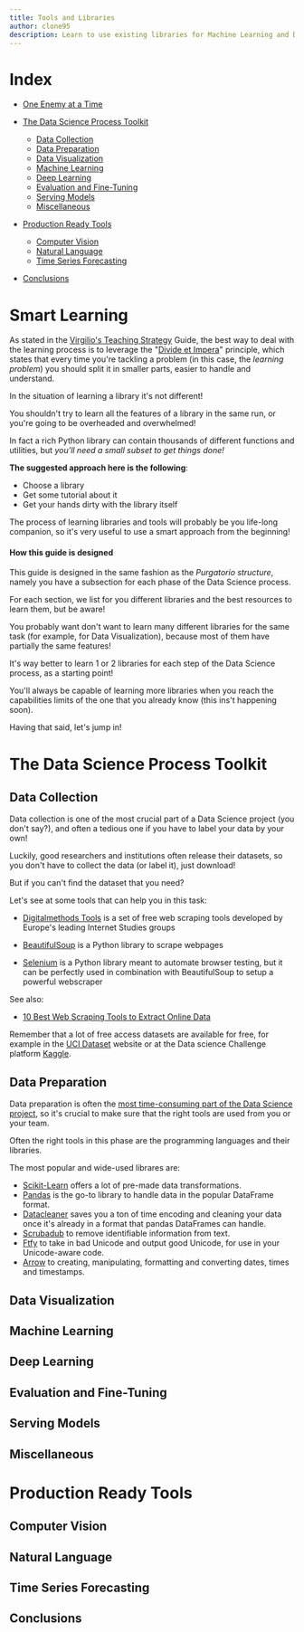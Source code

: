 ```yaml
---
title: Tools and Libraries
author: clone95
description: Learn to use existing libraries for Machine Learning and Deep Learning and out-of-the-box tools for productions systems.
---
```


# Index

- [One Enemy at a Time](#One-Enemy-at-a-Time)
- [The Data Science Process Toolkit](#Data-Science-Process-Toolkit) 
    + [Data Collection](#Data-Collection)
    + [Data Preparation](#Data-Preparation)
    + [Data Visualization](#Data-Visualization)
    + [Machine Learning](#Machine-Learning)
    + [Deep Learning](#Deep-Learning)
    + [Evaluation and Fine-Tuning](#Evaluation-and-Fine-Tuning)
    + [Serving Models](#Serving-Models)
    + [Miscellaneous](#Miscellaneous)

- [Production Ready Tools](#Production-Ready-Tools)
    + [Computer Vision](#Computer-vision)
    + [Natural Language](#Natural-Language)
    + [Time Series Forecasting](#Time-Series-Forecasting)

- [Conclusions](#Conclusions)

# Smart Learning

As stated in the [Virgilio's Teaching Strategy](serving\paradiso\virgilio-teaching-strategy\virgilio-teaching-strategy.md) Guide, the best way to deal with the learning process is to leverage the "[Divide et Impera](https://en.wikipedia.org/wiki/Divide_and_rule)" principle, which states that every time you're tackling a problem (in this case, the _learning problem_) you should split it in smaller parts, easier to handle and understand. 

In the situation of learning a library it's not different!

You shouldn't try to learn all the features of a library in the same run, or you're going to be overheaded and overwhelmed! 

In fact a rich Python library can contain thousands of different functions and utilities, but _you'll need a small subset to get things done!_

**The suggested approach here is the following**:

- Choose a library
- Get some tutorial about it
- Get your hands dirty with the library itself

The process of learning libraries and tools will probably be you life-long companion, so it's very useful to use a smart approach from the beginning!

#### How this guide is designed

This guide is designed in the same fashion as the _Purgatorio structure_, namely you have a subsection for each phase of the Data Science process. 

For each section, we list for you different libraries and the best resources to learn them, but be aware!

You probably want don't want to learn many different libraries for the same task (for example, for Data Visualization), because most of them have partially the same features!

It's way better to learn 1 or 2 libraries for each step of the Data Science process, as a starting point!

You'll always be capable of learning more libraries when you reach the capabilities limits of the one that you already know (this ins't happening soon).  

Having that said, let's jump in!

# The Data Science Process Toolkit
## Data Collection

Data collection is one of the most crucial part of a Data Science project (you don't say?), and often a tedious one if you have to label your data by your own!

Luckily, good researchers and institutions often release their datasets, so you don't have to collect the data (or label it), just download!

But if you can't find the dataset that you need? 

Let's see at some tools that can help you in this task:

- [Digitalmethods Tools](https://wiki.digitalmethods.net/Dmi/ToolDatabase) is a set of free web scraping tools developed by Europe's leading Internet Studies groups

- [BeautifulSoup](https://www.dataquest.io/blog/web-scraping-tutorial-python/) is a Python library to scrape webpages

- [Selenium](https://www.pluralsight.com/guides/web-scraping-with-selenium) is a Python library meant to automate browser testing, but it can be perfectly used in combination with BeautifulSoup to setup a powerful webscraper

See also:
- [10 Best Web Scraping Tools to Extract Online Data](https://www.hongkiat.com/blog/web-scraping-tools/)

Remember that a lot of free access datasets are available for free, for example in the [UCI Dataset](https://archive.ics.uci.edu/ml/datasets.php) website or at the Data science Challenge platform [Kaggle](https://www.kaggle.com/).

## Data Preparation

Data preparation is often the [most time-consuming part of the Data Science project](https://www.infoworld.com/article/3228245/the-80-20-data-science-dilemma.html), so it's crucial to make sure that the right tools are used from you or your team. 

Often the right tools in this phase are the programming languages and their libraries.

The most popular and wide-used librares are:


- [Scikit-Learn](https://scikit-learn.org/) offers a lot of pre-made data transformations.
- [Pandas](https://pandas.pydata.org/) is the go-to library to handle data in the popular DataFrame format.
- [Datacleaner](https://github.com/rhiever/datacleaner) saves you a ton of time encoding and cleaning your data once it's already in a format that pandas DataFrames can handle.
- [Scrubadub](https://scrubadub.readthedocs.io/en/stable/index.html) to remove identifiable information from text.
- [Ftfy](https://github.com/LuminosoInsight/python-ftfy)  to take in bad Unicode and output good Unicode, for use in your Unicode-aware code.
- [Arrow](https://arrow.readthedocs.io/en/latest/) to creating, manipulating, formatting and converting dates, times and timestamps.

## Data Visualization
## Machine Learning
## Deep Learning
## Evaluation and Fine-Tuning
## Serving Models
## Miscellaneous

# Production Ready Tools
## Computer Vision
## Natural Language
## Time Series Forecasting
## Conclusions